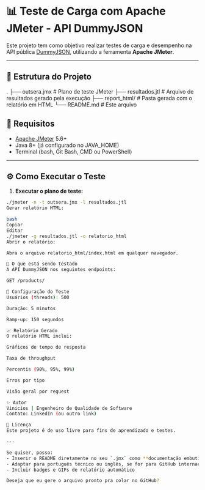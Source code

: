 # 📊 Teste de Carga com Apache JMeter - API DummyJSON

Este projeto tem como objetivo realizar testes de carga e desempenho na API pública [DummyJSON](https://dummyjson.com), utilizando a ferramenta **Apache JMeter**.

---

## 📁 Estrutura do Projeto

.
├── outsera.jmx # Plano de teste JMeter
├── resultados.jtl # Arquivo de resultados gerado pela execução
├── report_html/ # Pasta gerada com o relatório em HTML
└── README.md # Este arquivo

## 🚀 Requisitos

- [Apache JMeter](https://jmeter.apache.org/) 5.6+
- Java 8+ (já configurado no JAVA_HOME)
- Terminal (bash, Git Bash, CMD ou PowerShell)

---

## ⚙️ Como Executar o Teste

1. **Executar o plano de teste:**

```bash
./jmeter -n -t outsera.jmx -l resultados.jtl
Gerar relatório HTML:

bash
Copiar
Editar
./jmeter -g resultados.jtl -o relatorio_html
Abrir o relatório:

Abra o arquivo relatorio_html/index.html em qualquer navegador.

🧪 O que está sendo testado
A API DummyJSON nos seguintes endpoints:

GET /products/

👥 Configuração do Teste
Usuários (threads): 500

Duração: 5 minutos

Ramp-up: 150 segundos

📈 Relatório Gerado
O relatório HTML inclui:

Gráficos de tempo de resposta

Taxa de throughput

Percentis (90%, 95%, 99%)

Erros por tipo

Visão geral por request

✨ Autor
Vinicios | Engenheiro de Qualidade de Software
Contato: LinkedIn (ou outro link)

📝 Licença
Este projeto é de uso livre para fins de aprendizado e testes.

---

Se quiser, posso:
- Inserir o README diretamente no seu `.jmx` como **documentação embutida**
- Adaptar para português técnico ou inglês, se for para GitHub internacional
- Incluir badges e GIFs de relatório automático

Deseja que eu gere o arquivo pronto pra colar no GitHub?